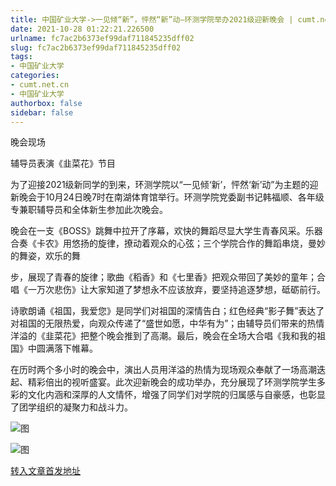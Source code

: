 ```yaml
---
title: 中国矿业大学->一见倾“新”，怦然“新”动—环测学院举办2021级迎新晚会 | cumt.net.cn
date: 2021-10-28 01:22:21.226500
urlname: fc7ac2b6373ef99daf711845235dff02
slug: fc7ac2b6373ef99daf711845235dff02
tags: 
- 中国矿业大学
categories:
- cumt.net.cn
- 中国矿业大学
authorbox: false
sidebar: false
---
```

晚会现场

辅导员表演《韭菜花》节目

为了迎接2021级新同学的到来，环测学院以“一见倾‘新’，怦然‘新’动”为主题的迎新晚会于10月24日晚7时在南湖体育馆举行。环测学院党委副书记韩福顺、各年级专兼职辅导员和全体新生参加此次晚会。

晚会在一支《BOSS》跳舞中拉开了序幕，欢快的舞蹈尽显大学生青春风采。乐器合奏《卡农》用悠扬的旋律，撩动着观众的心弦；三个学院合作的舞蹈串烧，曼妙的舞姿，欢乐的舞
<!--more-->
步，展现了青春的旋律；歌曲《稻香》和《七里香》把观众带回了美妙的童年；合唱《一万次悲伤》让大家知道了梦想永不应该放弃，要坚持追逐梦想，砥砺前行。

诗歌朗诵《祖国，我爱您》是同学们对祖国的深情告白；红色经典“影子舞”表达了对祖国的无限热爱，向观众传递了“盛世如愿，中华有为”；由辅导员们带来的热情洋溢的《韭菜花》把整个晚会推到了高潮。最后，晚会在全场大合唱《我和我的祖国》中圆满落下帷幕。

在历时两个多小时的晚会中，演出人员用洋溢的热情为现场观众奉献了一场高潮迭起、精彩倍出的视听盛宴。此次迎新晚会的成功举办，充分展现了环测学院学生多彩的文化内涵和深厚的人文情怀，增强了同学们对学院的归属感与自豪感，也彰显了团学组织的凝聚力和战斗力。

![图](http://xwzx.cumt.edu.cn/_upload/article/images/44/99/7ccf0ea949a98d76b553b0b3d29a/db6bed1c-3547-4a6b-900f-c87843aa6f89.png)

![图](http://xwzx.cumt.edu.cn/_upload/article/images/44/99/7ccf0ea949a98d76b553b0b3d29a/6a3cdcfd-a9cc-4c49-be58-1c7f59eacd3e.jpg)

[转入文章首发地址](http://xwzx.cumt.edu.cn/4e/c4/c523a609988/page.htm)